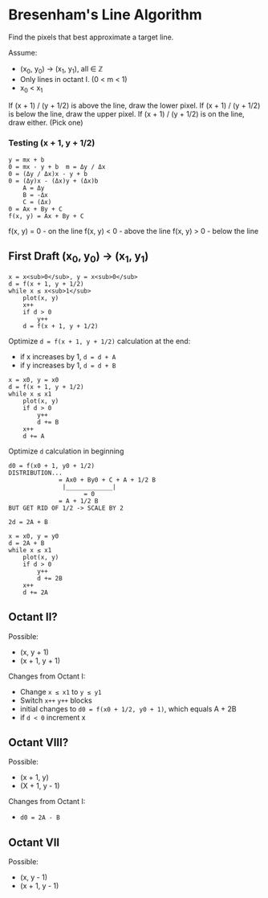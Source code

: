 # Bresenham's Line Algorithm

Find the pixels that best approximate a target line.

Assume:
* (x<sub>0</sub>, y<sub>0</sub>) &rarr; (x<sub>1</sub>, y<sub>1</sub>), all ∈ ℤ
* Only lines in octant I. (0 < m < 1)
* x<sub>0</sub> < x<sub>1</sub>

If (x + 1) / (y + 1/2) is above the line, draw the lower pixel.
If (x + 1) / (y + 1/2) is below the line, draw the upper pixel.
If (x + 1) / (y + 1/2) is on the line, draw either. (Pick one)

### Testing (x + 1, y + 1/2)

```
y = mx + b
0 = mx - y + b  m = Δy / Δx
0 = (Δy / Δx)x - y + b
0 = (Δy)x - (Δx)y + (Δx)b
    A = Δy
    B = -Δx
    C = (Δx)
0 = Ax + By + C
f(x, y) = Ax + By + C
```

f(x, y) = 0 - on the line
f(x, y) < 0 - above the line
f(x, y) > 0 - below the line

## First Draft (x<sub>0</sub>, y<sub>0</sub>) &rarr; (x<sub>1</sub>, y<sub>1</sub>)

```
x = x<sub>0</sub>, y = x<sub>0</sub>
d = f(x + 1, y + 1/2)
while x ≤ x<sub>1</sub>
    plot(x, y)
    x++
    if d > 0
        y++
    d = f(x + 1, y + 1/2)
```

Optimize `d = f(x + 1, y + 1/2)` calculation at the end:
* if x increases by 1, `d = d + A`
* if y increases by 1, `d = d + B`

```
x = x0, y = x0
d = f(x + 1, y + 1/2)
while x ≤ x1
    plot(x, y)
    if d > 0
        y++
        d += B
    x++
    d += A
```

Optimize `d` calculation in beginning

```
d0 = f(x0 + 1, y0 + 1/2)
DISTRIBUTION...
              = Ax0 + By0 + C + A + 1/2 B
               |_____________|
                     = 0
              = A + 1/2 B
BUT GET RID OF 1/2 -> SCALE BY 2

2d = 2A + B
```

```
x = x0, y = y0
d = 2A + B
while x ≤ x1
    plot(x, y)
    if d > 0
        y++
        d += 2B
    x++
    d += 2A
```

## Octant II?

Possible:
* (x, y + 1)
* (x + 1, y + 1)

Changes from Octant I:
* Change `x ≤ x1` to `y ≤ y1`
* Switch `x++` `y++` blocks
* initial changes to `d0 = f(x0 + 1/2, y0 + 1)`, which equals A + 2B
* if `d < 0` increment x

## Octant VIII?

Possible:
* (x + 1, y)
* (X + 1, y - 1)

Changes from Octant I:
* `d0 = 2A - B`

## Octant VII

Possible:
* (x, y - 1)
* (x + 1, y - 1)
